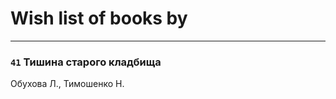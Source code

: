 # Wish list of books by [](https://www.facebook.com/profile.php?id=3448154788585127)
---

### `41` Тишина старого кладбища
Обухова Л., Тимошенко Н.

